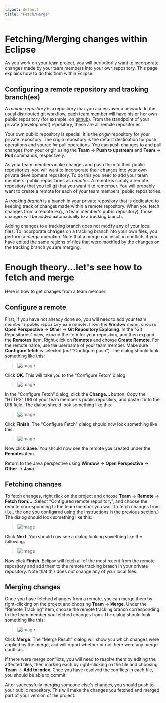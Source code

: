 ```yaml
---
layout: default
title: "Fetch/Merge"
---
```


Fetching/Merging changes within Eclipse
=======================================

As you work on your team project, you will periodically want to incorporate changes made by your team members into your own repository. This page explains how to do this from within Eclipse.

Configuring a remote repository and tracking branch(es)
-------------------------------------------------------

A *remote repository* is a repository that you access over a network. In the usual distributed git workflow, each team member will have his or her own public repository (for example, on [github](https://github.com/)). From the standpoint of your private (development) repository, these are all remote repositories.

Your own public repository is special: it is the *origin* repository for your private repository. The origin repository is the default destination for push operations and source for pull operations. You can push changes to and pull changes from your origin using the **Team** → **Push to upstream** and **Team** → **Pull** commands, respectively.

As your team members make changes and push them to their public repositories, you will want to incorporate their changes into your own private development repository. To do this you need to add your team members' public repositories as *remotes*. A remote is simply a remote repository that you tell git that you want it to remember. You will probably want to create a remote for each of your team members' public repositories.

A *tracking branch* is a branch in your private repository that is dedicated to keeping track of changes made within a remote repository. When you fetch changes from a remote (e.g., a team member's public repository), those changes will be added automatically to a tracking branch.

Adding changes to a tracking branch does not modify any of your local files. To incorporate changes on a tracking branch into your own files, you perform a *merge* operation. Note that a merge can result in conflicts if you have edited the same regions of files that were modified by the changes on the tracking branch you are merging.

Enough theory...let's see how to fetch and merge
================================================

Here is how to get changes from a team member.

Configure a remote
------------------

First, if you have not already done so, you will need to add your team member's public repository as a remote. From the **Window** menu, choose **Open Perspective** → **Other** → **Git Repository Exploring**. In the "Git Repositories" view, expand the item for your repository, and then expand the **Remotes** item. Right-click on **Remotes** and choose **Create Remote**. For the remote name, use the username of your team member. Make sure **Configure fetch** is selected (*not* "Configure push"). The dialog should look something like this:

> ![image](figures/newRemote.png)

Click **OK**. This will take you to the "Configure Fetch" dialog:

> ![image](figures/configureFetch1.png)

In the "Configure Fetch" dialog, click the **Change...** button. Copy the "HTTPS" URI of your team member's public repository, and paste it into the URI field. The dialog should look something like this:

> ![image](figures/selectUri.png)

Click **Finish**. The "Configure Fetch" dialog should now look something like this:

> ![image](figures/configureFetch2.png)

Now click **Save**. You should now see the remote you created under the **Remotes** item.

Return to the Java perspective using **Window** → **Open Perspective** → **Other** → **Java**.

Fetching changes
----------------

To fetch changes, right click on the project and choose **Team** → **Remote** → **Fetch from...**. Select "Configured remote repository", and choose the remote corresponding to the team member you want to fetch changes from. (I.e., the one you configured using the instructions in the previous section.) The dialog should look something like this:

> ![image](figures/fetchFrom1.png)

Click **Next**. You should now see a dialog looking something like the following:

> ![image](figures/fetchFrom2.png)

Now click **Finish**. Eclipse will fetch all of the most recent from the remote repository and add them to the remote tracking branch in your private repository. Note that this does *not* change any of your local files.

Merging changes
---------------

Once you have fetched changes from a remote, you can merge them by right-clicking on the project and choosing **Team** → **Merge**. Under the "Remote Tracking" item, choose the remote tracking branch corresponding to the team member you fetched changes from. The dialog should look something like this:

> ![image](figures/merge3.png)

Click **Merge**. The "Merge Result" dialog will show you which changes were applied by the merge, and will report whether or not there were any merge conflicts.

If there were merge conflicts, you will need to resolve them by editing the affected files, then marking each by right-clicking on the file and choosing **Team** → **Add to index**. Once you have resolved the conflicts in each file, you should be able to commit.

After successfully merging someone else's changes, you should push to your public repository. This will make the changes you fetched and merged part of your version of the project.
